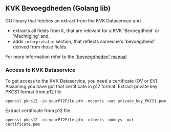 KVK Bevoegdheden (Golang lib)
------

GO library that fetches an extract from the KVK Dataservice and 
- extracts all fields from it, that are relevant for a KVK 'Bevoegdheid' or 'Machtiging' and,
- adds ```interpretatie``` section, that reflects someone's 'bevoegdheid' derived from those fields.

For more information refer to the ['bevoegdheden' manual](http://bevoegdheden.mayersoftwaredevelopment.nl/)

### Access to KVK Dataservice 

To get access to the KVK Dataservice, you need a certificate (OV or EV). Assuming you have got that certificate in p12 format:
Extract private key PKCS1 format from p12 file
```
openssl pkcs12 -in yourP12File.pfx -nocerts -out private_key_PKCS1.pem
```

Extract certificate from p12 file
```
openssl pkcs12 -in yourP12File.pfx -clcerts -nokeys -out certificate.pem
```